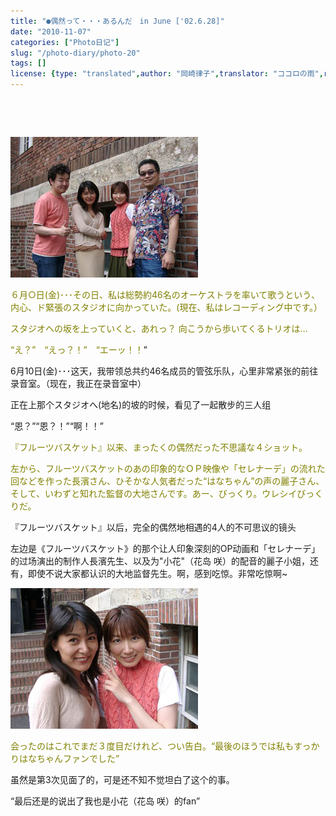 ```yaml
---
title: "●偶然って・・・あるんだ　in June ['02.6.28]"
date: "2010-11-07"
categories: ["Photo日记"]
slug: "/photo-diary/photo-20"
tags: []
license: {type: "translated",author: "岡崎律子",translator: "ココロの雨",reproduced-url: "http://www.ne.jp/asahi/okazaki/book/photo/photo20.html",reproduced-website: "岡崎律子Book"}
---
```


 

 

<span style="color: #808000;"><a href="./images/yonin.jpg"><img class="alignnone size-full wp-image-513" title="yonin" src="./images/yonin.jpg" alt="" width="300" height="225"></a></span>

<span style="color: #808000;">６月○日(金)･･･その日、私は総勢約46名のオーケストラを率いて歌うという、内心、ド緊張のスタジオに向かっていた。(現在、私はレコーディング中です。）</span>

<span style="color: #808000;">スタジオへの坂を上っていくと、あれっ？ 向こうから歩いてくるトリオは…</span>

<span style="color: #808000;">“え？”　“えっ？！”　“エーッ！！</span>”

6月10日(金)･･･这天，我带领总共约46名成员的管弦乐队，心里非常紧张的前往录音室。（现在，我正在录音室中）

正在上那个スタジオへ(地名)的坡的时候，看见了一起散步的三人组

“恩？”“恩？！”“啊！！”

<span style="color: #808000;">『フルーツバスケット』以来、まったくの偶然だった不思議な４ショット。</span>

<span style="color: #808000;">左から、フルーツバスケットのあの印象的なＯＰ映像や「セレナーデ」の流れた回などを作った長濱さん、ひそかな人気者だった“はなちゃん”の声の麗子さん、そして、いわずと知れた監督の大地さんです。あー、びっくり。ウレシイびっくりだ。</span>

『フルーツバスケット』以后，完全的偶然地相遇的4人的不可思议的镜头

左边是《フルーツバスケット》的那个让人印象深刻的OP动画和「セレナーデ」的过场演出的制作人長濱先生、以及为"小花"（花岛 咲）的配音的麗子小姐，还有，即使不说大家都认识的大地监督先生。啊，感到吃惊。非常吃惊啊~

[![](./images/futari.jpg "futari")](./images/futari.jpg)

<span style="color: #808000;"><span style="color: #808000;">会ったのはこれでまだ３度目だけれど、つい告白。</span></span><span style="color: #808000;">“最後のほうでは私もすっかりはなちゃんファンでした”</span>

虽然是第3次见面了的，可是还不知不觉坦白了这个的事。

“最后还是的说出了我也是小花（花岛 咲）的fan”
